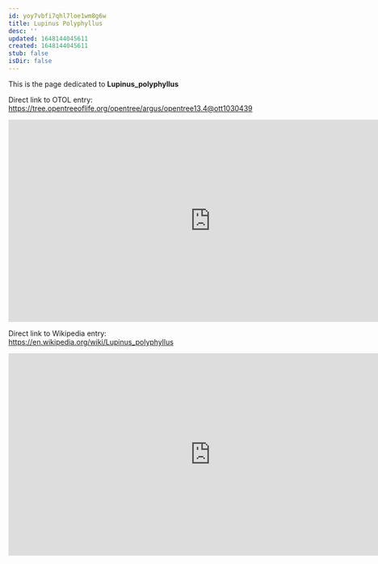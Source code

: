 ```yaml
---
id: yoy7vbfi7qhl7loe1wm8g6w
title: Lupinus Polyphyllus
desc: ''
updated: 1648144045611
created: 1648144045611
stub: false
isDir: false
---
```

This is the page dedicated to **Lupinus_polyphyllus**


Direct link to OTOL entry: https://tree.opentreeoflife.org/opentree/argus/opentree13.4@ott1030439



<html>
    <body>
    <iframe src="https://tree.opentreeoflife.org/opentree/argus/opentree13.4@ott1030439"
    width="800" height="400" frameborder="0" allowfullscreen> </iframe>
    </body>
</html>
    


Direct link to Wikipedia entry: https://en.wikipedia.org/wiki/Lupinus_polyphyllus



<html>
    <body>
    <iframe src="https://en.wikipedia.org/wiki/Lupinus_polyphyllus"
    width="800" height="400" frameborder="0" allowfullscreen> </iframe>
    </body>
</html>
    
